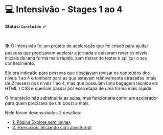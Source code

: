 # 💻 Intensivão - Stages 1 ao 4

**Status: `Concluído ✅`**

<br>

📚 O Intensivão foi um projeto de aceleração que foi criado para ajudar pessoas que precisavam acelerar a jornada e quiseram rever os níveis iniciais de uma forma mais rápida, sem deixar de testar e aplicar o seu conhecimento.

Ele era indicado para pessoas que desejavam revisar os conteúdos dos níveis 1 ao 4 e também para as que estavam relativamente atrasadas (mais de 2 meses) nos níveis 1 ao 4, mas que possuíam uma bagagem técnica em HTML / CSS e queriam passar por essa etapa de uma forma mais rápida.

O Intensivão não substituiria as aulas, mas funcionaria como um acelerador para quem precisava de um boost a mais.

Nele foram desenvolvidos 2 desafios:

* <a href="https://github.com/lucyanovidio/rocketseat-explorer/tree/main/intensivao/desafio-01">1. Página Explore sem limites</a>
* <a href="https://github.com/lucyanovidio/rocketseat-explorer/tree/main/intensivao/desafio-02">2. Exercícios: Iniciando com JavaScript</a>